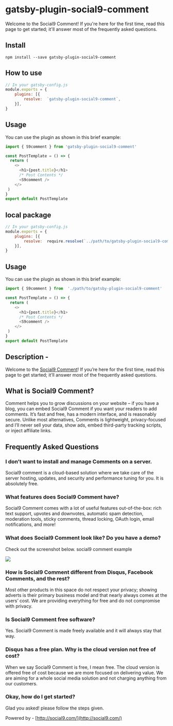 # gatsby-plugin-social9-comment

Welcome to the Social9 Comment! If you're here for the first time, read this page to get started; it'll answer most of the frequently asked questions.

## Install

`npm install --save gatsby-plugin-social9-comment`

## How to use

```javascript
// In your gatsby-config.js
module.exports = {
	plugins: [{
		resolve:  `gatsby-plugin-social9-comment`,
	}],
}
```

## Usage

You can use the plugin as shown in this brief example:

```javascript
import { S9comment } from 'gatsby-plugin-social9-comment'

const PostTemplate = () => {
  return (
    <>
      <h1>{post.title}</h1>
      /* Post Contents */
      <S9comment />
    </>
 )
}
export default PostTemplate
```

## local package

```javascript
// In your gatsby-config.js
module.exports = {
	plugins: [{
		resolve:  require.resolve(`../path/to/gatsby-plugin-social9-comment`),
	}],
}
```

## Usage

You can use the plugin as shown in this brief example:

```javascript
import { S9comment } from  './path/to/gatsby-plugin-social9-comment'

const PostTemplate = () => {
  return (
    <>
      <h1>{post.title}</h1>
      /* Post Contents */
      <S9comment />
    </>
 )
}
export default PostTemplate
```


## Description -

Welcome to the [Social9 Comment](http://social9.com/)! If you’re here for the first time, read this page to get started; it’ll answer most of the frequently asked questions.

## What is Social9 Comment?

Comment helps you to grow discussions on your website – if you have a blog, you can embed Social9 Comment if you want your readers to add comments. It’s fast and free, has a modern interface, and is reasonably secure. Unlike most alternatives, Comments is lightweight, privacy-focused and I’ll never sell your data, show ads, embed third-party tracking scripts, or inject affiliate links.

  

## Frequently Asked Questions

### I don’t want to install and manage Comments on a server.
Social9 comment is a cloud-based solution where we take care of the server hosting, updates, and security and performance tuning for you. It is absolutely free.

### What features does Social9 Comment have?
Social9 Comment comes with a lot of useful features out-of-the-box: rich text support, upvotes and downvotes, automatic spam detection, moderation tools, sticky comments, thread locking, OAuth login, email notifications, and more!

### What does Social9 Comment look like? Do you have a demo?

Check out the screenshot below. social9 comment example

  

![](https://lh4.googleusercontent.com/mYmsHvaJ-PYt2bkIOeTKUkdMkYCCwEZo2-2-jyhZhqLk3s3GbWcM0EcEKG3r5hRqHnD3PAv_SUkOoT6ddG238mM6keeVSaCcABWsT-Xv2gZh9vfAPfL6hp1yb9f64rSVt6kdROh4)

  
### How is Social9 Comment different from Disqus, Facebook Comments, and the rest?

Most other products in this space do not respect your privacy; showing adverts is their primary business model and that nearly always comes at the users’ cost. We are providing everything for free and do not compromise with privacy.

  
### Is Social9 Comment free software?

Yes. Social9 Comment is made freely available and it will always stay that way.

  
### Disqus has a free plan. Why is the cloud version not free of cost?

When we say Social9 Comment is free, I mean free. The cloud version is offered free of cost because we are more focused on delivering value. We are aiming for a whole social media solution and not charging anything from our customers.

  
### Okay, how do I get started?

Glad you asked! please follow the steps given.

Powered by - [http://social9.com/](http://social9.com/)
